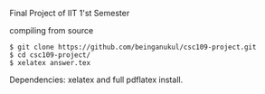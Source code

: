 Final Project of IIT 1'st Semester

compiling from source
```
$ git clone https://github.com/beinganukul/csc109-project.git
$ cd csc109-project/
$ xelatex answer.tex
```
Dependencies:
xelatex and full pdflatex install.
